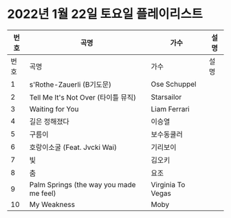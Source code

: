 # 2022년 1월 22일 토요일 플레이리스트

| 번호 | 곡명 | 가수 | 설명 |
|------|------|------|------|
| 번호 | 곡명 | 가수 | 설명 |
| 1 | s'Rothe-Zauerli (B기도문) | Ose Schuppel |  |
| 2 | Tell Me It's Not Over (타이틀 뮤직) | Starsailor |  |
| 3 | Waiting for You | Liam Ferrari |  |
| 4 | 길은 정해졌다 | 이승열 |  |
| 5 | 구름이 | 보수동쿨러 |  |
| 6 | 호랑이소굴 (Feat. Jvcki Wai) | 기리보이 |  |
| 7 | 빛 | 김오키 |  |
| 8 | 춤 | 요조 |  |
| 9 | Palm Springs (the way you made me feel) | Virginia To Vegas |  |
| 10 | My Weakness | Moby |  |
